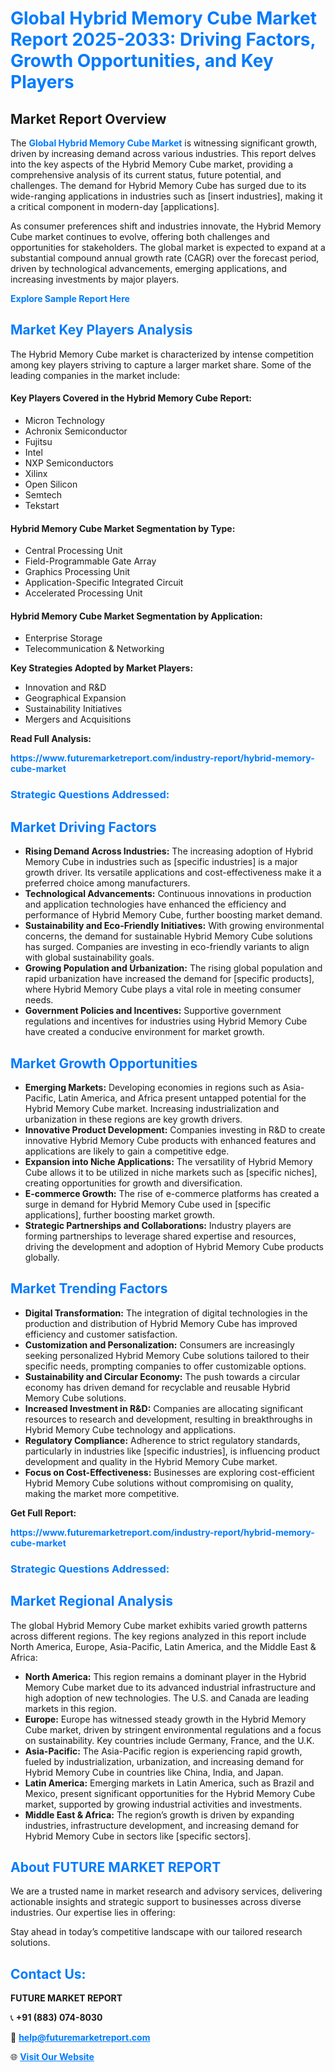 <h1 style="color: #007BFF;">Global Hybrid Memory Cube Market Report 2025-2033: Driving Factors, Growth Opportunities, and Key Players</h1>

<section id="overview">
<h2>Market Report Overview</h2>
<p>The <a href="https://www.futuremarketreport.com/industry-report/hybrid-memory-cube-market" style="color: #007BFF; text-decoration: none;"><strong>Global Hybrid Memory Cube Market</strong></a> is witnessing significant growth, driven by increasing demand across various industries. This report delves into the key aspects of the Hybrid Memory Cube market, providing a comprehensive analysis of its current status, future potential, and challenges. The demand for Hybrid Memory Cube has surged due to its wide-ranging applications in industries such as [insert industries], making it a critical component in modern-day [applications].</p>
<p>As consumer preferences shift and industries innovate, the Hybrid Memory Cube market continues to evolve, offering both challenges and opportunities for stakeholders. The global market is expected to expand at a substantial compound annual growth rate (CAGR) over the forecast period, driven by technological advancements, emerging applications, and increasing investments by major players.</p>
</section>

<section id="overview">
<p><a href="https://www.futuremarketreport.com/request-sample/reportId=76373" style="color: #007BFF; text-decoration: none;"><strong>Explore Sample Report Here</strong></a></p>
</section>

<section id="key-players">
<h2 style="color: #007BFF;">Market Key Players Analysis</h2>
<p>The Hybrid Memory Cube market is characterized by intense competition among key players striving to capture a larger market share. Some of the leading companies in the market include:</p>
<h4>Key Players Covered in the Hybrid Memory Cube Report:</h4>
<ul><li>Micron Technology</li><li>Achronix Semiconductor</li><li>Fujitsu</li><li>Intel</li><li>NXP Semiconductors</li><li>Xilinx</li><li>Open Silicon</li><li>Semtech</li><li>Tekstart</li></ul>
<h4>Hybrid Memory Cube Market Segmentation by Type:</h4>
<ul><li>Central Processing Unit</li><li>Field-Programmable Gate Array</li><li>Graphics Processing Unit</li><li>Application-Specific Integrated Circuit</li><li>Accelerated Processing Unit</li></ul>

<h4>Hybrid Memory Cube Market Segmentation by Application:</h4>
<ul><li>Enterprise Storage</li><li>Telecommunication &amp; Networking</li></ul>
<p><strong>Key Strategies Adopted by Market Players:</strong></p>
<ul>
<li>Innovation and R&D</li>
<li>Geographical Expansion</li>
<li>Sustainability Initiatives</li>
<li>Mergers and Acquisitions</li>
</ul>
</section>

<section>
<p><strong>Read Full Analysis: </strong></p><a href="https://www.futuremarketreport.com/industry-report/hybrid-memory-cube-market" style="color: #007BFF; text-decoration: none;"><strong>https://www.futuremarketreport.com/industry-report/hybrid-memory-cube-market</strong></a>
<h3 style="color: #007BFF;">Strategic Questions Addressed:</h3>
</section>

<section id="driving-factors">
<h2 style="color: #007BFF;">Market Driving Factors</h2>
<ul>
<li><strong>Rising Demand Across Industries:</strong> The increasing adoption of Hybrid Memory Cube in industries such as [specific industries] is a major growth driver. Its versatile applications and cost-effectiveness make it a preferred choice among manufacturers.</li>
<li><strong>Technological Advancements:</strong> Continuous innovations in production and application technologies have enhanced the efficiency and performance of Hybrid Memory Cube, further boosting market demand.</li>
<li><strong>Sustainability and Eco-Friendly Initiatives:</strong> With growing environmental concerns, the demand for sustainable Hybrid Memory Cube solutions has surged. Companies are investing in eco-friendly variants to align with global sustainability goals.</li>
<li><strong>Growing Population and Urbanization:</strong> The rising global population and rapid urbanization have increased the demand for [specific products], where Hybrid Memory Cube plays a vital role in meeting consumer needs.</li>
<li><strong>Government Policies and Incentives:</strong> Supportive government regulations and incentives for industries using Hybrid Memory Cube have created a conducive environment for market growth.</li>
</ul>
</section>

<section id="growth-opportunities">
<h2 style="color: #007BFF;">Market Growth Opportunities</h2>
<ul>
<li><strong>Emerging Markets:</strong> Developing economies in regions such as Asia-Pacific, Latin America, and Africa present untapped potential for the Hybrid Memory Cube market. Increasing industrialization and urbanization in these regions are key growth drivers.</li>
<li><strong>Innovative Product Development:</strong> Companies investing in R&D to create innovative Hybrid Memory Cube products with enhanced features and applications are likely to gain a competitive edge.</li>
<li><strong>Expansion into Niche Applications:</strong> The versatility of Hybrid Memory Cube allows it to be utilized in niche markets such as [specific niches], creating opportunities for growth and diversification.</li>
<li><strong>E-commerce Growth:</strong> The rise of e-commerce platforms has created a surge in demand for Hybrid Memory Cube used in [specific applications], further boosting market growth.</li>
<li><strong>Strategic Partnerships and Collaborations:</strong> Industry players are forming partnerships to leverage shared expertise and resources, driving the development and adoption of Hybrid Memory Cube products globally.</li>
</ul>
</section>

<section id="trending-factors">
<h2 style="color: #007BFF;">Market Trending Factors</h2>
<ul>
<li><strong>Digital Transformation:</strong> The integration of digital technologies in the production and distribution of Hybrid Memory Cube has improved efficiency and customer satisfaction.</li>
<li><strong>Customization and Personalization:</strong> Consumers are increasingly seeking personalized Hybrid Memory Cube solutions tailored to their specific needs, prompting companies to offer customizable options.</li>
<li><strong>Sustainability and Circular Economy:</strong> The push towards a circular economy has driven demand for recyclable and reusable Hybrid Memory Cube solutions.</li>
<li><strong>Increased Investment in R&D:</strong> Companies are allocating significant resources to research and development, resulting in breakthroughs in Hybrid Memory Cube technology and applications.</li>
<li><strong>Regulatory Compliance:</strong> Adherence to strict regulatory standards, particularly in industries like [specific industries], is influencing product development and quality in the Hybrid Memory Cube market.</li>
<li><strong>Focus on Cost-Effectiveness:</strong> Businesses are exploring cost-efficient Hybrid Memory Cube solutions without compromising on quality, making the market more competitive.</li>
</ul>
</section>

<section>
<p><strong>Get Full Report: </strong></p><a href="https://www.futuremarketreport.com/industry-report/hybrid-memory-cube-market" style="color: #007BFF; text-decoration: none;"><strong>https://www.futuremarketreport.com/industry-report/hybrid-memory-cube-market</strong></a>
<h3 style="color: #007BFF;">Strategic Questions Addressed:</h3>
</section>


<section id="regional-analysis">
<h2 style="color: #007BFF;">Market Regional Analysis</h2>
<p>The global Hybrid Memory Cube market exhibits varied growth patterns across different regions. The key regions analyzed in this report include North America, Europe, Asia-Pacific, Latin America, and the Middle East & Africa:</p>
<ul>
<li><strong>North America:</strong> This region remains a dominant player in the Hybrid Memory Cube market due to its advanced industrial infrastructure and high adoption of new technologies. The U.S. and Canada are leading markets in this region.</li>
<li><strong>Europe:</strong> Europe has witnessed steady growth in the Hybrid Memory Cube market, driven by stringent environmental regulations and a focus on sustainability. Key countries include Germany, France, and the U.K.</li>
<li><strong>Asia-Pacific:</strong> The Asia-Pacific region is experiencing rapid growth, fueled by industrialization, urbanization, and increasing demand for Hybrid Memory Cube in countries like China, India, and Japan.</li>
<li><strong>Latin America:</strong> Emerging markets in Latin America, such as Brazil and Mexico, present significant opportunities for the Hybrid Memory Cube market, supported by growing industrial activities and investments.</li>
<li><strong>Middle East & Africa:</strong> The region’s growth is driven by expanding industries, infrastructure development, and increasing demand for Hybrid Memory Cube in sectors like [specific sectors].</li>
</ul>
</section>

<footer>
<h2 style="color: #007BFF;">About FUTURE MARKET REPORT</h2>
<p>We are a trusted name in market research and advisory services, delivering actionable insights and strategic support to businesses across diverse industries. Our expertise lies in offering:</p>

<p>Stay ahead in today’s competitive landscape with our tailored research solutions.</p>

<h2 style="color: #007BFF;">Contact Us:</h2>
<p><strong>FUTURE MARKET REPORT</strong></p>
<p>📞 <strong>+91 (883) 074-8030</strong></p>
<p>📧 <strong><a href="mailto:help@futuremarketreport.com" style="color: #007BFF;">help@futuremarketreport.com</a></strong></p>
<p>🌐 <strong><a href="https://www.futuremarketreport.com/" style="color: #007BFF;">Visit Our Website</a></strong></p>
</footer>